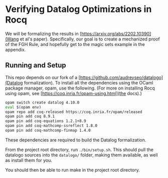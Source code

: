 Verifying Datalog Optimizations in Rocq
=======================================

We will be formalizing the results in
[https://arxiv.org/abs/2202.10390](Wang et al's paper). Specifically,
our goal is to create a mechanized proof of the FGH Rule, and
hopefully get to the magic sets example in the appendix.


## Running and Setup
This repo depends on our fork of a
[https://github.com/audreyseo/datalogo](Datalog formalization). To
install all the dependencies using the OCaml package manager, opam,
use the following. (For more on installing Rocq using opam, see
[https://coq.inria.fr/opam-using.html](the docs).)


```sh
opam switch create datalog 4.10.0
eval $(opam env)
opam repo add coq-released https://coq.inria.fr/opam/released
opam pin add coq 8.9.1
opam pin add coq-equations 1.2.1+8.9
opam pin add coq-mathcomp-ssreflect 1.8.0
opam pin add coq-mathcomp-finmap 1.4.0
```

These dependencies are required to build the Datalog formalization.

From the project root directory, run `./bin/setup.sh`. This should
pull the datalogo sources into the `datalogo/` folder, making them
available, as well as install them for you.

You should then be able to run make in the project root directory.
